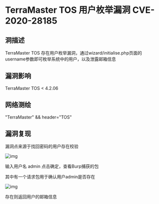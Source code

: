 # TerraMaster TOS 用户枚举漏洞 CVE-2020-28185

## 洞描述

TerraMaster TOS 存在用户枚举漏洞，通过wizard/initialise.php页面的username参数即可枚举系统中的用户，以及泄露邮箱信息

## 漏洞影响

<a-checkbox checked>TerraMaster TOS < 4.2.06</a-checkbox></br>

## 网络测绘

<a-checkbox checked>"TerraMaster" && header="TOS"</a-checkbox></br>

## 漏洞复现

漏洞点来源于找回密码的用户存在校验



![img](/assets/PeiQi-Wiki/img/tm-3.png)



输入用户名 admin 点击确定，查看Burp捕获的包



其中有一个请求包用于确认用户admin是否存在



![img](/assets/PeiQi-Wiki/img/tm-4.png)

存在则返回用户的邮箱信息